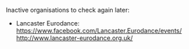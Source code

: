 Inactive organisations to check again later:

- Lancaster Eurodance: https://www.facebook.com/Lancaster.Eurodance/events/ http://www.lancaster-eurodance.org.uk/
